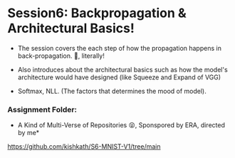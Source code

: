 # Session6: Backpropagation & Architectural Basics!

* The session covers the each step of how the propagation happens in back-propagation. 🙁, literally!

* Also introduces about the architectural basics such as how the model's architecture would have designed (like Squeeze and Expand of VGG)

* Softmax, NLL. (The factors that determines the mood of model).


### Assignment Folder: 

* A Kind of Multi-Verse of Repositories 😝, Sponspored by ERA, directed by me*

https://github.com/kishkath/S6-MNIST-V1/tree/main
